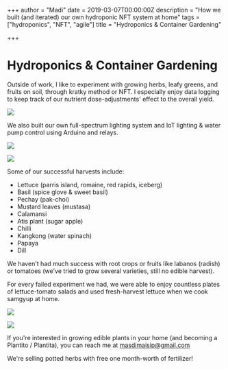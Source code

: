 +++
author = "Madi"
date = 2019-03-07T00:00:00Z
description = "How we built (and iterated) our own hydroponic NFT system at home"
tags = ["hydroponics", "NFT", "agile"]
title = "Hydroponics & Container Gardening"

+++
# Hydroponics & Container Gardening

Outside of work, I like to experiment with growing herbs, leafy greens, and fruits on soil, through kratky method or NFT. I especially enjoy data logging to keep track of our nutrient dose-adjustments' effect to the overall yield.

![](/uploads/166843965_268611038153989_7208604144687216016_n.jpg)

We also built our own full-spectrum lighting system and IoT lighting & water pump control using Arduino and relays. 

![](/uploads/169866299_213727623847122_8039323813476525094_n.jpg)

![](/uploads/169665336_285067463107130_5557255259873482756_n.jpg)  

Some of our successful harvests include:

* Lettuce (parris island, romaine, red rapids, iceberg)
* Basil (spice glove & sweet basil)
* Pechay (pak-choi)
* Mustard leaves (mustasa)
* Calamansi
* Atis plant (sugar apple)
* Chilli
* Kangkong (water spinach)
* Papaya
* Dill

We haven't had much success with root crops or fruits like labanos (radish) or tomatoes (we've tried to grow several varieties, still no edible harvest).

For every failed experiment we had, we were able to enjoy countless plates of lettuce-tomato salads and used fresh-harvest lettuce when we cook samgyup at home.

![](/uploads/let2.jpg)

![](/uploads/let1.jpg)

If you're interested in growing edible plants in your home (and becoming a Plantito / Plantita), you can reach me at masdimaisip@gmail.com

We're selling potted herbs with free one month-worth of fertilizer!